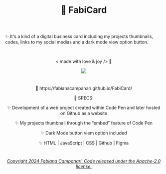 <br>

# <p align="center"> 🎫  FabiCard </p>

<br>

✨  It's a kind of a digital business card including my projects thumbnails, codes, links to my social medias and a dark mode view option button.

<br>



 <p align="center"> < made with love & joy /> 🤎 </p>
 

 
 <p align="center">
 <img src="https://user-images.githubusercontent.com/113218619/218143393-3b3f9641-265c-4e9d-8fa7-b357bed83918.png" </p>
 
 #
 
<p align="center"> 🚀  https://fabianacampanari.github.io/FabiCard/ </p>


 <p align="center"> 📌  SPECS: </p>

 <p align="center"> ✨   Development of a web project created within Code Pen and later hosted on Github as a website </p>

 <p align="center"> ✨   My projects thumbnail through the “embed” feature of Code Pen </p>

 <p align="center"> ✨   Dark Mode button viem option included </p>

 <p align="center"> ✨   HTML | JavaScript | CSS | Github | Figma </p>
 

#

###### <p align="center"> [Copyright 2024 Fabiana Campanari. Code released under the  Apache-2.0 license.](https://github.com/FabianaCampanari/FabiCard/blob/06bb5ac9efffc9385df627b3ab7ea13e29a8ee7e/LICENSE)
